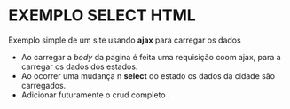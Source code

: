 # EXEMPLO SELECT HTML

Exemplo simple de um site usando **ajax** para carregar os dados

- Ao carregar a _body_ da pagina é feita uma requisição coom ajax, para a
  carregar os dados dos estados.
- Ao ocorrer uma mudança n **select** do estado os dados da cidade são carregados.
- Adicionar futuramente o crud completo .
